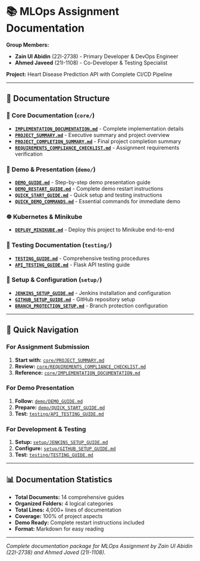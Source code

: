 # 📚 MLOps Assignment Documentation

**Group Members:**
- **Zain Ul Abidin** (22I-2738) - Primary Developer & DevOps Engineer
- **Ahmed Javeed** (21I-1108) - Co-Developer & Testing Specialist

**Project:** Heart Disease Prediction API with Complete CI/CD Pipeline

---

## 📁 **Documentation Structure**

### **📖 Core Documentation** (`core/`)
- **[`IMPLEMENTATION_DOCUMENTATION.md`](core/IMPLEMENTATION_DOCUMENTATION.md)** - Complete implementation details
- **[`PROJECT_SUMMARY.md`](core/PROJECT_SUMMARY.md)** - Executive summary and project overview
- **[`PROJECT_COMPLETION_SUMMARY.md`](core/PROJECT_COMPLETION_SUMMARY.md)** - Final project completion summary
- **[`REQUIREMENTS_COMPLIANCE_CHECKLIST.md`](core/REQUIREMENTS_COMPLIANCE_CHECKLIST.md)** - Assignment requirements verification

### **🎯 Demo & Presentation** (`demo/`)
- **[`DEMO_GUIDE.md`](demo/DEMO_GUIDE.md)** - Step-by-step demo presentation guide
- **[`DEMO_RESTART_GUIDE.md`](demo/DEMO_RESTART_GUIDE.md)** - Complete demo restart instructions
- **[`QUICK_START_GUIDE.md`](demo/QUICK_START_GUIDE.md)** - Quick setup and testing instructions
- **[`QUICK_DEMO_COMMANDS.md`](demo/QUICK_DEMO_COMMANDS.md)** - Essential commands for immediate demo

### **☸️ Kubernetes & Minikube**
- **[`DEPLOY_MINIKUBE.md`](DEPLOY_MINIKUBE.md)** - Deploy this project to Minikube end-to-end

### **🧪 Testing Documentation** (`testing/`)
- **[`TESTING_GUIDE.md`](testing/TESTING_GUIDE.md)** - Comprehensive testing procedures
- **[`API_TESTING_GUIDE.md`](testing/API_TESTING_GUIDE.md)** - Flask API testing guide

### **🔧 Setup & Configuration** (`setup/`)
- **[`JENKINS_SETUP_GUIDE.md`](setup/JENKINS_SETUP_GUIDE.md)** - Jenkins installation and configuration
- **[`GITHUB_SETUP_GUIDE.md`](setup/GITHUB_SETUP_GUIDE.md)** - GitHub repository setup
- **[`BRANCH_PROTECTION_SETUP.md`](setup/BRANCH_PROTECTION_SETUP.md)** - Branch protection configuration

---

## 🚀 **Quick Navigation**

### **For Assignment Submission**
1. **Start with:** [`core/PROJECT_SUMMARY.md`](core/PROJECT_SUMMARY.md)
2. **Review:** [`core/REQUIREMENTS_COMPLIANCE_CHECKLIST.md`](core/REQUIREMENTS_COMPLIANCE_CHECKLIST.md)
3. **Reference:** [`core/IMPLEMENTATION_DOCUMENTATION.md`](core/IMPLEMENTATION_DOCUMENTATION.md)

### **For Demo Presentation**
1. **Follow:** [`demo/DEMO_GUIDE.md`](demo/DEMO_GUIDE.md)
2. **Prepare:** [`demo/QUICK_START_GUIDE.md`](demo/QUICK_START_GUIDE.md)
3. **Test:** [`testing/API_TESTING_GUIDE.md`](testing/API_TESTING_GUIDE.md)

### **For Development & Testing**
1. **Setup:** [`setup/JENKINS_SETUP_GUIDE.md`](setup/JENKINS_SETUP_GUIDE.md)
2. **Configure:** [`setup/GITHUB_SETUP_GUIDE.md`](setup/GITHUB_SETUP_GUIDE.md)
3. **Test:** [`testing/TESTING_GUIDE.md`](testing/TESTING_GUIDE.md)

---

## 📊 **Documentation Statistics**

- **Total Documents:** 14 comprehensive guides
- **Organized Folders:** 4 logical categories
- **Total Lines:** 4,000+ lines of documentation
- **Coverage:** 100% of project aspects
- **Demo Ready:** Complete restart instructions included
- **Format:** Markdown for easy reading

---

*Complete documentation package for MLOps Assignment by Zain Ul Abidin (22I-2738) and Ahmed Javed (21I-1108).*